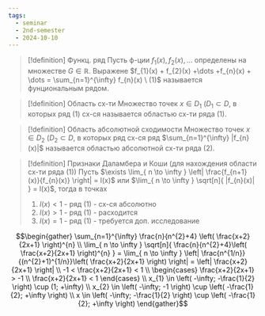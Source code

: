 ```yaml
---
tags:
  - seminar
  - 2nd-semester
  - 2024-10-10
---
```


> [!definition] Функц. ряд
> Пусть ф-ции $f_{1}(x), f_{2}(x), \dots$ определены на множестве $G \in \mathbb{R}$. Выражене $f_{1}(x) + f_{2}(x) +\dots +f_{n}(x) + \dots = \sum_{n=1}^{\infty} f_{n}(x) \ (1)$ называется фунциональным рядом.

> [!definition] Область сх-ти
> Множество точек $x \in D_{1} \ (D_{1} \subset D$, в которых ряд (1) сх-ся называется областью сх-ти ряда (1).

> [!definition] Область абсолютной сходимости
> Множество точек $x \in D_{2} \ (D_{2} \subset D$, в которых ряд сх-ся ряд $\sum_{n=1}^{\infty} |f_{n}(x)|$ называется областью абсолютной сх-ти ряда (2).

> [!definition] Признаки Даламбера и Коши (для нахождения области сх-ти ряда (1))
> Пусть $\exists \lim_{ n \to \infty } \left| \frac{f_{n+1}(x)}{f_{n}(x)} \right| = l(x)$ или $\lim_{ n \to \infty } \sqrt[n]{ |f_{n}(x)| } = l(x)$, тогда в точках
> 1. $l(x) < 1$ - ряд (1) - сх-ся абсолютно
> 2. $l(x) > 1$ - ряд (1) - расходится
> 3. $l(x) = 1$ - ряд (1) - требуется доп. исследование

$$\begin{gather}
\sum_{n=1}^{\infty} \frac{n}{n^{2}+4} \left( \frac{x+2}{2x+1} \right)^{n} \\
\lim_{ n \to \infty } \sqrt[n]{ \frac{n}{n^{2}+4}\left( \frac{x+2}{2x+1} \right)^{n} } = \lim_{ n \to \infty } \left| \frac{n^{1/n}}{(n^{2}+1)^{1/n}}\left( \frac{x+2}{2x+1} \right)  \right| = \left| \frac{x+2}{2x+1} \right| \\
-1 < \frac{x+2}{2x+1} < 1 \\
\begin{cases}
\frac{x+2}{2x+1} > -1 \\
\frac{x+2}{2x+1} < 1
\end{cases} \\
x_{1} \in \left( -\infty; -\frac{1}{2} \right) \cup (1; +\infty) \\
x_{2} \in \left( -\infty; -1 \right) \cup \left( -\frac{1}{2}; +\infty \right) \\
x \in \left( -\infty; -\frac{1}{2} \right) \cup \left( -\frac{1}{2}; +\infty \right)
\end{gather}$$